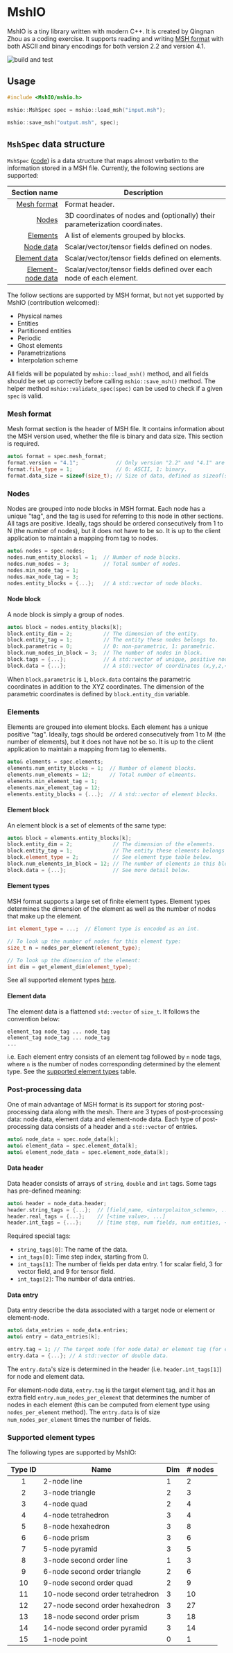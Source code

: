 # MshIO

MshIO is a tiny library written with modern C++.  It is created by Qingnan Zhou
as a coding exercise.  It supports reading and writing [MSH format] with both
ASCII and binary encodings for both version 2.2 and version 4.1.

![build and test](https://github.com/qnzhou/MshIO/workflows/build%20and%20test/badge.svg)

## Usage

```c++
#include <MshIO/mshio.h>

mshio::MshSpec spec = mshio::load_msh("input.msh");

mshio::save_msh("output.msh", spec);
```

## `MshSpec` data structure

`MshSpec` ([code](../main/include/MshIO/MshSpec.h)) is a data structure
that maps almost verbatim to the information stored in a MSH file.  Currently,
the following sections are supported:

| Section name | Description |
|----:|---|
| [Mesh format]       | Format header. |
| [Nodes]             | 3D coordinates of nodes and (optionally) their parameterization coordinates. |
| [Elements]          | A list of elements grouped by blocks. |
| [Node data]         | Scalar/vector/tensor fields defined on nodes. |
| [Element data]      | Scalar/vector/tensor fields defined on elements. |
| [Element-node data] | Scalar/vector/tensor fields defined over each node of each element. |

The follow sections are supported by MSH format, but not yet supported by MshIO
(contribution welcomed):
* Physical names
* Entities
* Partitioned entities
* Periodic
* Ghost elements
* Parametrizations
* Interpolation scheme

All fields will be populated by `mshio::load_msh()` method, and all fields
should be set up correctly before calling `mshio::save_msh()` method. The helper
method `mshio::validate_spec(spec)` can be used to check if a given `spec` is
valid.

### Mesh format

Mesh format section is the header of MSH file.  It contains information about
the MSH version used, whether the file is binary and data size.  This section is
required.

```c++
auto& format = spec.mesh_format;
format.version = "4.1";            // Only version "2.2" and "4.1" are supported.
format.file_type = 1;              // 0: ASCII, 1: binary.
format.data_size = sizeof(size_t); // Size of data, defined as sizeof(size_t) = 8.
```

### Nodes

Nodes are grouped into node blocks in MSH format.  Each node has a unique "tag",
and the tag is used for referring to this node in other sections.  All tags are
positive.  Ideally, tags should be ordered consecutively from 1 to N (the number
of nodes), but it does not have to be so.  It is up to the client application to
maintain a mapping from tag to nodes.

```c++
auto& nodes = spec.nodes;
nodes.num_entity_blocksl = 1;  // Number of node blocks.
nodes.num_nodes = 3;           // Total number of nodes.
nodes.min_node_tag = 1;
nodes.max_node_tag = 3;
nodes.entity_blocks = {...};   // A std::vector of node blocks.
```

#### Node block

A node block is simply a group of nodes.

```c++
auto& block = nodes.entity_blocks[k];
block.entity_dim = 2;          // The dimension of the entity.
block.entity_tag = 1;          // The entity these nodes belongs to.
block.parametric = 0;          // 0: non-parametric, 1: parametric.
block.num_nodes_in_block = 3;  // The number of nodes in block.
block.tags = {...};            // A std::vector of unique, positive node tags.
block.data = {...};            // A std::vector of coordinates (x,y,z,<u>,<v>,<w>,...)
```

When `block.parametric` is `1`, `block.data` contains the parametric coordinates
in addition to the XYZ coordinates.  The dimension of the parametric coordinates
is defined by `block.entity_dim` variable.

### Elements

Elements are grouped into element blocks.  Each element has a unique positive
"tag".  Ideally, tags should be ordered consecutively from 1 to M (the number of
elements), but it does not have not be so.  It is up to the client application
to maintain a mapping from tag to elements.

```c++
auto& elements = spec.elements;
elements.num_entity_blocks = 1;  // Number of element blocks.
elements.num_elements = 12;      // Total number of elmeents.
elements.min_element_tag = 1;
elements.max_element_tag = 12;
elements.entity_blocks = {...};  // A std::vector of element blocks.
```

#### Element block

An element block is a set of elements of the same type:

```c++
auto& block = elements.entity_blocks[k];
block.entity_dim = 2;             // The dimension of the elements.
block.entity_tag = 1;             // The entity these elements belongs to.
block.element_type = 2;           // See element type table below.
block.num_elements_in_block = 12; // The number of elements in this block.
block.data = {...};               // See more detail below.
```

#### Element types

MSH format supports a large set of finite element types.  Element types
determines the dimension of the element as well as the number of nodes that make
up the element.

```c++
int element_type = ...;  // Element type is encoded as an int.

// To look up the number of nodes for this element type:
size_t n = nodes_per_element(element_type);

// To look up the dimension of the element:
int dim = get_element_dim(element_type);
```

See all supported element types [here](#Supported-element-types).


#### Element data

The element data is a flattened `std::vector` of `size_t`.  It follows the
convention below:

```
element_tag node_tag ... node_tag
element_tag node_tag ... node_tag
...
```

i.e. Each element entry consists of an element tag followed by `n` node tags,
where `n` is the number of nodes corresponding determined by the element type.
See the [supported element types](#Supported-element-types) table.

### Post-processing data

One of main advantage of MSH format is its support for storing post-processing
data along with the mesh.  There are 3 types of post-processing data: node data,
element data and element-node data.  Each type of post-processing data consists
of a header and a `std::vector` of entries.

```c++
auto& node_data = spec.node_data[k];
auto& element_data = spec.element_data[k];
auto& element_node_data = spec.element_node_data[k];
```

#### Data header

Data header consists of arrays of `string`, `double` and `int` tags.  Some tags
has pre-defined meaning:

```c++
auto& header = node_data.header;
header.string_tags = {...};  // [field_name, <interpolaiton_scheme>, ...]
header.real_tags = {...};    // [<time value>, ...]
header.int_tags = {...};     // [time step, num fields, num entities, <partition id>, ...]
```

Required special tags:
* `string_tags[0]`: The name of the data.
* `int_tags[0]`: Time step index, starting from 0.
* `int_tags[1]`: The number of fields per data entry. 1 for scalar field, 3 for
  vector field, and 9 for tensor field.
* `int_tags[2]`: The number of data entries.

#### Data entry

Data entry describe the data associated with a target node or element or
element-node.

```c++
auto& data_entries = node_data.entries;
auto& entry = data_entries[k];

entry.tag = 1; // The target node (for node data) or element tag (for element data).
entry.data = {...}; // A std::vector of double data.
```

The `entry.data`'s size is determined in the header (i.e. `header.int_tags[1]`)
for node and element data.

For element-node data, `entry.tag` is the target element tag, and it has an
extra field `entry.num_nodes_per_element` that determines the number of nodes in
each element (this can be computed from element type using `nodes_per_element`
method). The `entry.data` is of size `num_nodes_per_element` times the number of
fields.

### Supported element types

The following types are supported by MshIO:

| Type ID | Name | Dim | # nodes |
|:--:|----------------------------------|---|----|
| 1  | 2-node line                      | 1 | 2  |
| 2  | 3-node triangle                  | 2 | 3  |
| 3  | 4-node quad                      | 2 | 4  |
| 4  | 4-node tetrahedron               | 3 | 4  |
| 5  | 8-node hexahedron                | 3 | 8  |
| 6  | 6-node prism                     | 3 | 6  |
| 7  | 5-node pyramid                   | 3 | 5  |
| 8  | 3-node second order line         | 1 | 3  |
| 9  | 6-node second order triangle     | 2 | 6  |
| 10 | 9-node second order quad         | 2 | 9  |
| 11 | 10-node second order tetrahedron | 3 | 10 |
| 12 | 27-node second order hexahedron  | 3 | 27 |
| 13 | 18-node second order prism       | 3 | 18 |
| 14 | 14-node second order pyramid     | 3 | 14 |
| 15 | 1-node point                     | 0 | 1  |


[MSH format]: https://gmsh.info/doc/texinfo/gmsh.html#MSH-file-format
[Mesh format]: #Mesh-format
[Nodes]: #Nodes
[Elements]: #Elements
[Node data]: #Post-processing-data
[Element data]: #Post-processing-data
[Element-node data]: #Post-processing-data
